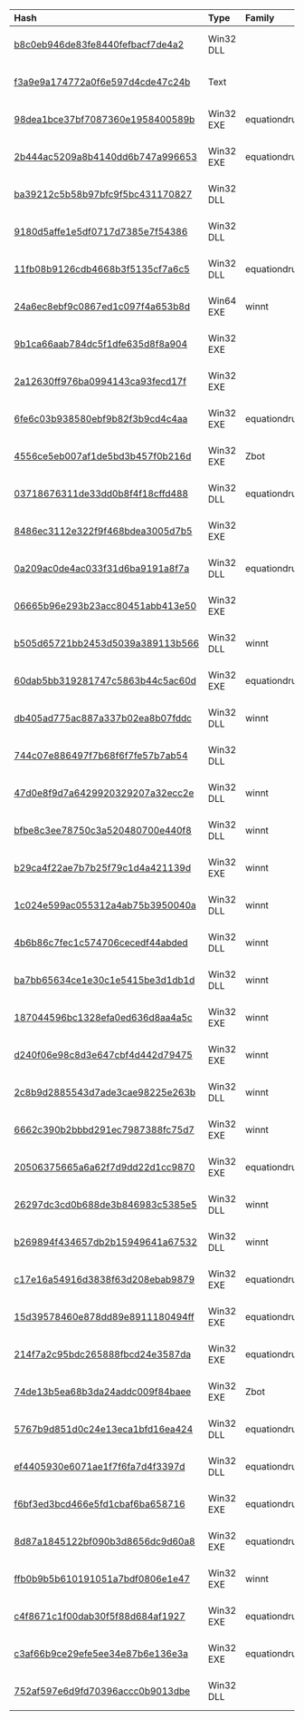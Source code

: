 |Hash|Type|Family|First_Seen|Name|
|:--|:--|:--|:--|:--|
|[b8c0eb946de83fe8440fefbacf7de4a2](https://www.virustotal.com/gui/file/b8c0eb946de83fe8440fefbacf7de4a2)|Win32 DLL||2019-11-18 20:12:15|b8c0eb946de83fe8440fefbacf7de4a2.exe|
|[f3a9e9a174772a0f6e597d4cde47c24b](https://www.virustotal.com/gui/file/f3a9e9a174772a0f6e597d4cde47c24b)|Text||2019-07-22 20:12:08|VirusShare_f3a9e9a174772a0f6e597d4cde47c24b|
|[98dea1bce37bf7087360e1958400589b](https://www.virustotal.com/gui/file/98dea1bce37bf7087360e1958400589b)|Win32 EXE|equationdrug|2015-03-20 00:12:56|msrtvd.sys|
|[2b444ac5209a8b4140dd6b747a996653](https://www.virustotal.com/gui/file/2b444ac5209a8b4140dd6b747a996653)|Win32 EXE|equationdrug|2015-02-17 07:40:16|hdd_driver.bin|
|[ba39212c5b58b97bfc9f5bc431170827](https://www.virustotal.com/gui/file/ba39212c5b58b97bfc9f5bc431170827)|Win32 DLL||2015-02-16 18:34:39|/home/virustotal/sample/BA39212C5B58B97BFC9F5BC431170827|
|[9180d5affe1e5df0717d7385e7f54386](https://www.virustotal.com/gui/file/9180d5affe1e5df0717d7385e7f54386)|Win32 DLL||2015-02-16 18:34:07|/media/freddie/Seagate Expansion Drive/aptmalware/SampleLibraryAUG2019/EquationGroup/TripleFantasy.bin|
|[11fb08b9126cdb4668b3f5135cf7a6c5](https://www.virustotal.com/gui/file/11fb08b9126cdb4668b3f5135cf7a6c5)|Win32 DLL|equationdrug|2015-02-16 18:33:41|/media/freddie/Seagate Expansion Drive/aptmalware/SampleLibraryAUG2019/EquationGroup/HDDFirmware|
|[24a6ec8ebf9c0867ed1c097f4a653b8d](https://www.virustotal.com/gui/file/24a6ec8ebf9c0867ed1c097f4a653b8d)|Win64 EXE|winnt|2015-02-16 18:32:49|/media/freddie/Seagate Expansion Drive/aptmalware/SampleLibraryAUG2019/EquationGroup/GrokKeylogger|
|[9b1ca66aab784dc5f1dfe635d8f8a904](https://www.virustotal.com/gui/file/9b1ca66aab784dc5f1dfe635d8f8a904)|Win32 EXE||2015-02-16 18:32:24|/media/freddie/Seagate Expansion Drive/aptmalware/SampleLibraryAUG2019/EquationGroup/GrayfishInstaller.bin|
|[2a12630ff976ba0994143ca93fecd17f](https://www.virustotal.com/gui/file/2a12630ff976ba0994143ca93fecd17f)|Win32 EXE||2015-02-16 18:29:21|/media/freddie/Seagate Expansion Drive/aptmalware/SampleLibraryAUG2019/EquationGroup/DoubleFantasyInstaller.bin|
|[6fe6c03b938580ebf9b82f3b9cd4c4aa](https://www.virustotal.com/gui/file/6fe6c03b938580ebf9b82f3b9cd4c4aa)|Win32 EXE|equationdrug|2015-02-16 18:28:26|/media/freddie/Seagate Expansion Drive/aptmalware/SampleLibraryAUG2019/EquationGroup/DiskFromHoustonEoPExploits.bin|
|[4556ce5eb007af1de5bd3b457f0b216d](https://www.virustotal.com/gui/file/4556ce5eb007af1de5bd3b457f0b216d)|Win32 EXE|Zbot|2015-01-28 21:45:53|/media/freddie/Seagate Expansion Drive/aptmalware/SampleLibraryAUG2019/EquationGroup/EquationDrugLUTEUSOBSTOS|
|[03718676311de33dd0b8f4f18cffd488](https://www.virustotal.com/gui/file/03718676311de33dd0b8f4f18cffd488)|Win32 DLL|equationdrug|2015-01-19 05:17:44|/media/freddie/Seagate Expansion Drive/aptmalware/SampleLibraryAUG2019/EquationGroup/SD_IP_CF.dll.bin|
|[8486ec3112e322f9f468bdea3005d7b5](https://www.virustotal.com/gui/file/8486ec3112e322f9f468bdea3005d7b5)|Win32 EXE||2014-12-01 15:59:28|fffdee.dll|
|[0a209ac0de4ac033f31d6ba9191a8f7a](https://www.virustotal.com/gui/file/0a209ac0de4ac033f31d6ba9191a8f7a)|Win32 DLL|equationdrug|2012-08-01 09:50:13|/media/freddie/Seagate Expansion Drive/aptmalware/SampleLibraryAUG2019/EquationGroup/FannyWorm.bin|
|[06665b96e293b23acc80451abb413e50](https://www.virustotal.com/gui/file/06665b96e293b23acc80451abb413e50)|Win32 EXE||2012-06-20 07:37:11|06665b96e293b23acc80451abb413e50_f1d903251db466d35533c28e3c032b7212aa43c8d64ddf8c5521b43031e69e1e|
|[b505d65721bb2453d5039a389113b566](https://www.virustotal.com/gui/file/b505d65721bb2453d5039a389113b566)|Win32 DLL|winnt|2012-05-31 10:00:33|b505d65721bb2453d5039a389113b566_4e39bc95e35323ab586d740725a1c8cbcde01fe453f7c4cac7cced9a26e42cc9|
|[60dab5bb319281747c5863b44c5ac60d](https://www.virustotal.com/gui/file/60dab5bb319281747c5863b44c5ac60d)|Win32 EXE|equationdrug|2011-12-29 01:36:04|tdip.sys|
|[db405ad775ac887a337b02ea8b07fddc](https://www.virustotal.com/gui/file/db405ad775ac887a337b02ea8b07fddc)|Win32 DLL|winnt|2011-03-14 19:33:19|parclass|
|[744c07e886497f7b68f6f7fe57b7ab54](https://www.virustotal.com/gui/file/744c07e886497f7b68f6f7fe57b7ab54)|Win32 DLL||2011-03-14 13:01:53|floppy|
|[47d0e8f9d7a6429920329207a32ecc2e](https://www.virustotal.com/gui/file/47d0e8f9d7a6429920329207a32ecc2e)|Win32 DLL|winnt|2011-03-14 11:54:19|abiosdsk|
|[bfbe8c3ee78750c3a520480700e440f8](https://www.virustotal.com/gui/file/bfbe8c3ee78750c3a520480700e440f8)|Win32 DLL|winnt|2011-03-11 23:57:24|bfbe8c3ee78750c3a520480700e440f8_8d7be9ed64811ea7986d788a75cbc4ca166702c6ff68c33873270d7c6597f5db|
|[b29ca4f22ae7b7b25f79c1d4a421139d](https://www.virustotal.com/gui/file/b29ca4f22ae7b7b25f79c1d4a421139d)|Win32 EXE|winnt|2011-03-11 23:55:06|b29ca4f22ae7b7b25f79c1d4a421139d_a0d82c3730bc41e267711480c8009883d1412b68977ab175421eabc34e4ef355|
|[1c024e599ac055312a4ab75b3950040a](https://www.virustotal.com/gui/file/1c024e599ac055312a4ab75b3950040a)|Win32 DLL|winnt|2011-03-09 15:09:02|1c024e599ac055312a4ab75b3950040a_c0cf8e008fbfa0cb2c61d968057b4a077d62f64d7320769982d28107db370513|
|[4b6b86c7fec1c574706cecedf44abded](https://www.virustotal.com/gui/file/4b6b86c7fec1c574706cecedf44abded)|Win32 DLL|winnt|2011-03-09 15:06:09|usbclass|
|[ba7bb65634ce1e30c1e5415be3d1db1d](https://www.virustotal.com/gui/file/ba7bb65634ce1e30c1e5415be3d1db1d)|Win32 DLL|winnt|2011-03-09 15:06:03|ba7bb65634ce1e30c1e5415be3d1db1d_5001793790939009355ba841610412e0f8d60ef5461f2ea272ccf4fd4c83b823|
|[187044596bc1328efa0ed636d8aa4a5c](https://www.virustotal.com/gui/file/187044596bc1328efa0ed636d8aa4a5c)|Win32 EXE|winnt|2011-03-09 15:05:53|187044596bc1328efa0ed636d8aa4a5c_a7e3ad8ea7edf1ca10b0e5b0d976675c3016e5933219f97e94900dea0d470abe|
|[d240f06e98c8d3e647cbf4d442d79475](https://www.virustotal.com/gui/file/d240f06e98c8d3e647cbf4d442d79475)|Win32 EXE|winnt|2011-03-09 15:05:49|d240f06e98c8d3e647cbf4d442d79475_9cd5127ef31da0e8a4e36292f2af5a9ec1de3b294da367d7c05786fe2d5de44f|
|[2c8b9d2885543d7ade3cae98225e263b](https://www.virustotal.com/gui/file/2c8b9d2885543d7ade3cae98225e263b)|Win32 DLL|winnt|2011-03-09 15:05:43|usbclass|
|[6662c390b2bbbd291ec7987388fc75d7](https://www.virustotal.com/gui/file/6662c390b2bbbd291ec7987388fc75d7)|Win32 EXE|winnt|2011-03-09 09:05:52|6662c390b2bbbd291ec7987388fc75d7_e1ba03a10a40aab909b2ba58dcdfd378b4d264f1f4a554b669797bbb8c8ac902|
|[20506375665a6a62f7d9dd22d1cc9870](https://www.virustotal.com/gui/file/20506375665a6a62f7d9dd22d1cc9870)|Win32 EXE|equationdrug|2010-12-18 07:08:58|tdip.sys|
|[26297dc3cd0b688de3b846983c5385e5](https://www.virustotal.com/gui/file/26297dc3cd0b688de3b846983c5385e5)|Win32 DLL|winnt|2010-08-04 08:18:51|26297DC3CD0B688DE3B846983C5385E5|
|[b269894f434657db2b15949641a67532](https://www.virustotal.com/gui/file/b269894f434657db2b15949641a67532)|Win32 DLL|winnt|2010-03-15 16:24:16|b269894f434657db2b15949641a67532_a7493fac96345a989b1a03772444075754a2ef11daa22a7600466adc1f69a669|
|[c17e16a54916d3838f63d208ebab9879](https://www.virustotal.com/gui/file/c17e16a54916d3838f63d208ebab9879)|Win32 EXE|equationdrug|2009-12-16 21:48:02|volrec.sys|
|[15d39578460e878dd89e8911180494ff](https://www.virustotal.com/gui/file/15d39578460e878dd89e8911180494ff)|Win32 EXE|equationdrug|2009-12-16 21:27:13|msrstd.sys|
|[214f7a2c95bdc265888fbcd24e3587da](https://www.virustotal.com/gui/file/214f7a2c95bdc265888fbcd24e3587da)|Win32 EXE|equationdrug|2009-11-12 08:02:17|ATMDKDRV.SYS|
|[74de13b5ea68b3da24addc009f84baee](https://www.virustotal.com/gui/file/74de13b5ea68b3da24addc009f84baee)|Win32 EXE|Zbot|2009-09-22 22:12:57|/home/virustotal/sample/74DE13B5EA68B3DA24ADDC009F84BAEE|
|[5767b9d851d0c24e13eca1bfd16ea424](https://www.virustotal.com/gui/file/5767b9d851d0c24e13eca1bfd16ea424)|Win32 DLL|equationdrug|2009-08-04 08:32:46|mscfg32.dll|
|[ef4405930e6071ae1f7f6fa7d4f3397d](https://www.virustotal.com/gui/file/ef4405930e6071ae1f7f6fa7d4f3397d)|Win32 DLL|equationdrug|2009-08-04 06:00:32|/home/virustotal/sample/EF4405930E6071AE1F7F6FA7D4F3397D|
|[f6bf3ed3bcd466e5fd1cbaf6ba658716](https://www.virustotal.com/gui/file/f6bf3ed3bcd466e5fd1cbaf6ba658716)|Win32 EXE|equationdrug|2009-08-03 16:10:10| |
|[8d87a1845122bf090b3d8656dc9d60a8](https://www.virustotal.com/gui/file/8d87a1845122bf090b3d8656dc9d60a8)|Win32 EXE|equationdrug|2009-05-16 23:09:17|/home/virustotal/sample/8D87A1845122BF090B3D8656DC9D60A8|
|[ffb0b9b5b610191051a7bdf0806e1e47](https://www.virustotal.com/gui/file/ffb0b9b5b610191051a7bdf0806e1e47)|Win32 EXE|winnt|2009-03-18 11:20:17|ffb0b9b5b610191051a7bdf0806e1e47_b12c7d57507286bbbe36d7acf9b34c22c96606ffd904e3c23008399a4a50c047|
|[c4f8671c1f00dab30f5f88d684af1927](https://www.virustotal.com/gui/file/c4f8671c1f00dab30f5f88d684af1927)|Win32 EXE|equationdrug|2009-03-07 02:20:28|msndsrv.sys|
|[c3af66b9ce29efe5ee34e87b6e136e3a](https://www.virustotal.com/gui/file/c3af66b9ce29efe5ee34e87b6e136e3a)|Win32 EXE|equationdrug|2008-04-22 11:05:22|mscfg32.exe|
|[752af597e6d9fd70396accc0b9013dbe](https://www.virustotal.com/gui/file/752af597e6d9fd70396accc0b9013dbe)|Win32 DLL||2006-08-24 09:48:08|/media/freddie/Seagate Expansion Drive/aptmalware/SampleLibraryAUG2019/EquationGroup/EquationLaserInstaller.bin|
